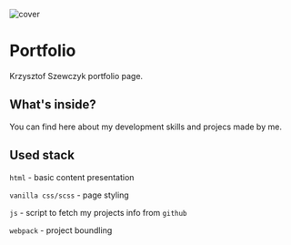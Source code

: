 ![cover](https://szewczykkrzysztof.github.io/portfolio/cover.png)

# Portfolio

Krzysztof Szewczyk portfolio page.

## What's inside?

You can find here about my development skills and projecs made by me.

## Used stack

`html` - basic content presentation

`vanilla css/scss` - page styling

`js` - script to fetch my projects info from `github`

`webpack` - project boundling

